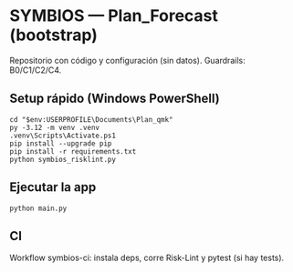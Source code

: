 ﻿# SYMBIOS — Plan_Forecast (bootstrap)

Repositorio con código y configuración (sin datos). Guardrails: B0/C1/C2/C4.

## Setup rápido (Windows PowerShell)
    cd "$env:USERPROFILE\Documents\Plan_qmk"
    py -3.12 -m venv .venv
    .venv\Scripts\Activate.ps1
    pip install --upgrade pip
    pip install -r requirements.txt
    python symbios_risklint.py

## Ejecutar la app
    python main.py

## CI
Workflow symbios-ci: instala deps, corre Risk-Lint y pytest (si hay tests).
